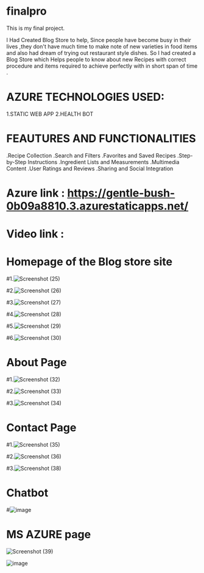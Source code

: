 # finalpro
This is my final project.


I Had Created Blog Store to help, Since people have become busy in their lives ,they don't have much time to make note of new varieties in food items and also had dream of trying out restaurant style dishes. So I had created a Blog Store which Helps people to know about new Recipes with correct procedure and items required to achieve perfectly with in short span of time .


# AZURE TECHNOLOGIES USED:
   1.STATIC WEB APP
   2.HEALTH BOT



# FEAUTURES AND FUNCTIONALITIES
   .Recipe Collection
   .Search and Filters
   .Favorites and Saved Recipes
   .Step-by-Step Instructions
   .Ingredient Lists and Measurements
   .Multimedia Content
   .User Ratings and Reviews
   .Sharing and Social Integration

   

# Azure link : https://gentle-bush-0b09a8810.3.azurestaticapps.net/

#  Video link  :

#                             Homepage of the Blog store site


#1.![Screenshot (25)](https://github.com/RohitAI/finalpro/assets/55452659/111c9b88-d222-48d6-aaef-bcb8dae3aa65)

#2.![Screenshot (26)](https://github.com/RohitAI/finalpro/assets/55452659/968b1919-a15f-4e85-b657-33bf57354756)

#3.![Screenshot (27)](https://github.com/RohitAI/finalpro/assets/55452659/250f1b47-df55-4159-8e83-b3ade3cc2a54)

#4.![Screenshot (28)](https://github.com/RohitAI/finalpro/assets/55452659/da6ed1f0-0eba-4610-9a37-faf47c2aaca6)

#5.![Screenshot (29)](https://github.com/RohitAI/finalpro/assets/55452659/cdacc6b2-9c68-4345-9cf5-ca7515de097b)

#6.![Screenshot (30)](https://github.com/RohitAI/finalpro/assets/55452659/b43b6e71-fcb3-4413-9d42-b61decd7871a)



   
#                                         About Page


#1.![Screenshot (32)](https://github.com/RohitAI/finalpro/assets/55452659/a01b86fa-9234-4c76-8ccb-19d5281ad9e1)

#2.![Screenshot (33)](https://github.com/RohitAI/finalpro/assets/55452659/4f5f697c-a0c0-496a-920a-6d14d8f38647)

#3.![Screenshot (34)](https://github.com/RohitAI/finalpro/assets/55452659/a09f1cde-eab4-49bb-bbea-d3a8d377f511)




#                                           Contact Page


#1.![Screenshot (35)](https://github.com/RohitAI/finalpro/assets/55452659/2868625d-e109-4850-a40c-749d82592f55)

#2.![Screenshot (36)](https://github.com/RohitAI/finalpro/assets/55452659/599cc706-6b0c-47c5-8ac2-1dc77f79b071)

#3.![Screenshot (38)](https://github.com/RohitAI/finalpro/assets/55452659/fdc7b078-d459-469e-b061-4df83b35e982)



#                                            Chatbot

#![image](https://github.com/RohitAI/finalpro/assets/55452659/287e677b-3444-4046-b9b0-cd46f733285d)


#                                        MS AZURE page


![Screenshot (39)](https://github.com/RohitAI/finalpro/assets/55452659/895a61f8-2f4c-47c5-9e68-8442c70e1f7b)


![image](https://github.com/RohitAI/finalpro/assets/55452659/a761ae19-5718-4cbd-bf35-f6019de3304d)

